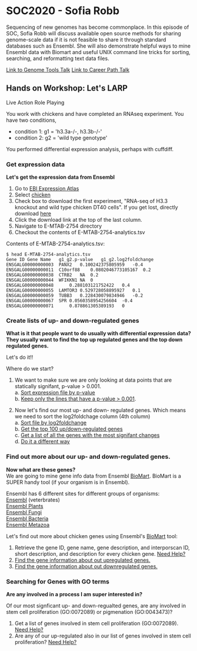 # SOC2020 - Sofia Robb

Sequencing of new genomes has become commonplace. In this episode of SOC, Sofia Robb will discuss available open source methods for sharing genome-scale data if it is not feasible to share it through standard databases such as Ensembl. She will also demonstrate helpful ways to mine Ensembl data with Biomart and useful UNIX command line tricks for sorting, searching, and reformatting text data files.

[Link to Genome Tools Talk](talk/SofiaRobb_0804202.WY.pdf) 
[Link to Career Path Talk](talk/WY_careerTalk.pdf) 

## Hands on  Workshop: Let's LARP

Live Action Role Playing

You work with chickens and have completed an RNAseq experiment. You have two conditions, 
  - condition 1:  g1 = 'h3.3a-/-, h3.3b-/-' 
  - condition 2:  g2 = 'wild type genotype' 

You performed differential expression analysis, perhaps with cuffdiff. 

### Get expression data 
__Let's get the expression data from Ensembl__  

1. Go to [EBI Expression Atlas](https://www.ebi.ac.uk/gxa/home)
2. Select [chicken](https://www.ebi.ac.uk/gxa/experiments?experimentType=differential&species=gallus+gallus)
3. Check box to download the first experiment, "RNA-seq of H3.3 knockout and wild type chicken DT40 cells". If you get lost, directly download [here](https://www.ebi.ac.uk/gxa/experiments-content/E-MTAB-2754/resources/DifferentialSecondaryDataFiles.RnaSeq/analytics)
4. Click the download link at the top of the last column.
5. Navigate to E-MTAB-2754 directory
6. Checkout the contents of E-MTAB-2754-analytics.tsv 

Contents of E-MTAB-2754-analytics.tsv:
```
$ head E-MTAB-2754-analytics.tsv
Gene ID	Gene Name	g1_g2.p-value	g1_g2.log2foldchange
ENSGALG00000000003	PANX2	0.100242375805959	-0.4
ENSGALG00000000011	C10orf88	0.0802046773105167	0.2
ENSGALG00000000038	CTRB2	NA	0.2
ENSGALG00000000044	WFIKKN1	NA	0
ENSGALG00000000048		0.288103121752422	0.4
ENSGALG00000000055	LAMTOR3	0.529728058895927	0.1
ENSGALG00000000059	TUBB3	0.228430079834946	-0.2
ENSGALG00000000067	SPR	0.0560358954256604	-0.4
ENSGALG00000000071		0.878861305389193	0
```


### Create lists of up- and down-regulated genes
__What is it that people want to do usually with differential expression data?__  
__They usually want to find the top up regulated genes and the top down regulated genes.__  

Let's do it!!

Where do we start?

1. We want to make sure we are only looking at data points that are statically signifant, p-value > 0.001.  
  a. [Sort expression file by p-value](sort_by_pvalue/README.md)  
  b. [Keep only the lines that have a p-value > 0.001](significant_only/README.md).  

2. Now let's find our most up- and down- regulated genes. Which means we need to sort the log2foldchage column (4th column)  
 a. [Sort file by log2foldchange](sort_log2fold/README.md)  
 b. [Get the top 100 up/down-regulated genes](sort_log2fold/README.md#get-the-extremes)   
 c. [Get a list of all the genes with the most signifant changes](sort_log2fold/README.md#most-signficant-changes)   
 d. [Do it a different way](sort_log2fold/README.md#other-way-to-do-the-same)   


### Find out more about our up- and down-regulated genes.

__Now what are these genes?__  
We are going to mine gene info data from Ensembl [BioMart](http://www.ensembl.org/biomart/martview). BioMart is a SUPER handy tool (if your organism is in Ensembl).  

Ensembl has 6 different sites for different groups of organisms:  
[Ensembl](http://www.ensembl.org/) (veterbrates)  
[Ensembl Plants](http://plants.ensembl.org/)  
[Ensembl Fungi](http://fungi.ensembl.org/)  
[Ensembl Bacteria](http://bacteria.ensembl.org/)  
[Ensembl Metazoa](http://metazoa.ensembl.org/)  

Let's find out more about chicken genes using Ensembl's [BioMart](http://www.ensembl.org/biomart/martview) tool:
1. Retrieve the gene ID, gene name, gene description, and interporscan ID, short description, and description for every chicken gene. [Need Help?](biomart_get_gene_info/README.md)
2. [Find the gene information about out upregulated genes.](gene_info_upregulated/README.md)
3. [Find the gene information about out downregulated genes.](gene_info_upregulated/README.md)


### Searching for Genes with GO terms
__Are any involved in a process I am super interested in?__  

Of our most signficant up- and down-regualted genes, are any involved in stem cell proliferation (GO:0072089) or pigmenation (GO:0043473)?

1. Get a list of genes involved in stem cell proliferation (GO:0072089). [Need Help?](biomart_get_gene_and_go_info/README.md)
2. Are any of our up-regulated also in our list of genes involved in stem cell proliferation?  [Need Help?](biomart_get_gene_and_go_info/README.sh#upregulated_and_stem_cell_proliferation)

